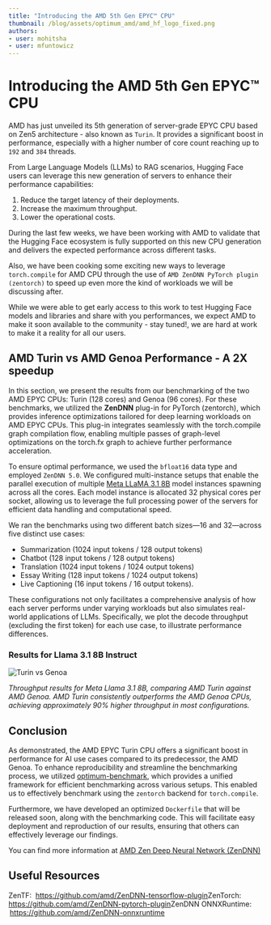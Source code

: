 ```yaml
---
title: "Introducing the AMD 5th Gen EPYC™ CPU"
thumbnail: /blog/assets/optimum_amd/amd_hf_logo_fixed.png
authors:
- user: mohitsha
- user: mfuntowicz
---
```


# Introducing the AMD 5th Gen EPYC™ CPU

AMD has just unveiled its 5th generation of server-grade EPYC CPU based on Zen5 architecture - also known as `Turin`. It provides a significant boost in performance, especially with a higher number of core count reaching up to `192` and `384` threads.

From Large Language Models (LLMs) to RAG scenarios, Hugging Face users can leverage this new generation of servers to enhance their performance capabilities: 
1. Reduce the target latency of their deployments.
2. Increase the maximum throughput.
3. Lower the operational costs.

During the last few weeks, we have been working with AMD to validate that the Hugging Face ecosystem is fully supported on this new CPU generation and delivers the expected performance across different tasks.

Also, we have been cooking some exciting new ways to leverage `torch.compile` for AMD CPU through the use of `AMD ZenDNN PyTorch plugin (zentorch)` to speed up even more the kind of workloads we will be discussing after.

While we were able to get early access to this work to test Hugging Face models and libraries and share with you performances, we expect AMD to make it soon available to the community - stay tuned!, we are hard at work to make it a reality for all our users.


## AMD Turin vs AMD Genoa Performance - A 2X speedup

In this section, we present the results from our benchmarking of the two AMD EPYC CPUs: Turin (128 cores) and Genoa (96 cores). For these benchmarks, we utilized the **ZenDNN** plug-in for PyTorch (zentorch), which provides inference optimizations tailored for deep learning workloads on AMD EPYC CPUs. This plug-in integrates seamlessly with the torch.compile graph compilation flow, enabling multiple passes of graph-level optimizations on the torch.fx graph to achieve further performance acceleration.

To ensure optimal performance, we used the `bfloat16` data type and employed `ZenDNN 5.0`. We configured multi-instance setups that enable the parallel execution of multiple [Meta LLaMA 3.1 8B](https://huggingface.co/meta-llama/Llama-3.1-8B-Instruct) model instances spawning across all the cores. Each model instance is allocated 32 physical cores per socket, allowing us to leverage the full processing power of the servers for efficient data handling and computational speed.

We ran the benchmarks  using two different batch sizes—16 and 32—across five distinct use cases: 
- Summarization (1024 input tokens / 128 output tokens)
- Chatbot (128 input tokens / 128 output tokens)
- Translation (1024 input tokens / 1024 output tokens)
- Essay Writing (128 input tokens / 1024 output tokens)
- Live Captioning (16 input tokens / 16 output tokens). 

These configurations not only facilitates a comprehensive analysis of how each server performs under varying workloads but also simulates real-world applications of LLMs. Specifically, we plot the decode throughput (excluding the first token) for each use case, to illustrate performance differences.

### Results for Llama 3.1 8B Instruct

![Turin vs Genoa](https://huggingface.co/datasets/huggingface/documentation-images/resolve/main/blog/hf-amd-turin/zentorch_bs_16_32_turin_vs_genoa.png)

_Throughput results for Meta Llama 3.1 8B, comparing AMD Turin against AMD Genoa. AMD Turin consistently outperforms the AMD Genoa CPUs, achieving approximately 90% higher throughput in most configurations._

## Conclusion

As demonstrated, the AMD EPYC Turin CPU offers a significant boost in performance for AI use cases compared to its predecessor, the AMD Genoa. To enhance reproducibility and streamline the benchmarking process, we utilized [optimum-benchmark](https://github.com/huggingface/optimum-benchmark), which provides a unified framework for efficient benchmarking across various setups. This enabled us to effectively benchmark using the `zentorch` backend for `torch.compile`.

Furthermore, we have developed an optimized `Dockerfile` that will be released soon, along with the benchmarking code. This will facilitate easy deployment and reproduction of our results, ensuring that others can effectively leverage our findings.

You can find more information at [AMD Zen Deep Neural Network (ZenDNN)](https://www.amd.com/en/developer/zendnn.html)

## Useful Resources

ZenTF: ​ https://github.com/amd/ZenDNN-tensorflow-plugin​
ZenTorch: ​https://github.com/amd/ZenDNN-pytorch-plugin ​
ZenDNN ONNXRuntime:  https://github.com/amd/ZenDNN-onnxruntime
